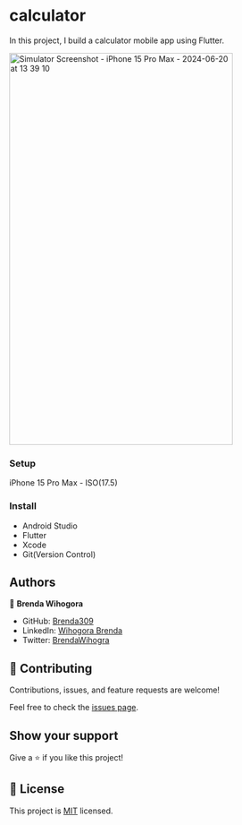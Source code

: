 # calculator
In this project,  I build a calculator mobile app using Flutter.


<!-- Using HTML to set the image width and height -->
<img src="https://github.com/Brenda309/calculator/assets/72613775/29494c3b-0203-44e5-beb8-1ceaa75d917a" alt="Simulator Screenshot - iPhone 15 Pro Max - 2024-06-20 at 13 39 10" width="400" height="700" />

### Setup
iPhone 15 Pro Max - ISO(17.5)
### Install
- Android Studio
- Flutter
- Xcode
- Git(Version Control)

## Authors

👤 **Brenda Wihogora**

- GitHub: [Brenda309](https://github.com/Brenda309)
- LinkedIn: [Wihogora Brenda](https://www.linkedin.com/in/brenda-wihogora/)
- Twitter: [BrendaWihogra](https://x.com/BrendaWihogora)


## 🤝 Contributing

Contributions, issues, and feature requests are welcome!

Feel free to check the [issues page](../../issues/).

## Show your support

Give a ⭐️ if you like this project!




## 📝 License

This project is [MIT](./MIT.md) licensed.


